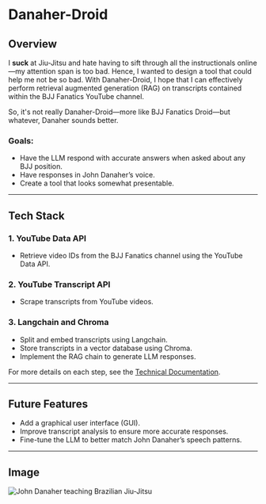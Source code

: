 # Danaher-Droid

## Overview

I **suck** at Jiu-Jitsu and hate having to sift through all the instructionals online—my attention span is too bad. Hence, I wanted to design a tool that could help me not be so bad. With Danaher-Droid, I hope that I can effectively perform retrieval augmented generation (RAG) on transcripts contained within the BJJ Fanatics YouTube channel. 

So, it's not really Danaher-Droid—more like BJJ Fanatics Droid—but whatever, Danaher sounds better.

### Goals:
- Have the LLM respond with accurate answers when asked about any BJJ position.
- Have responses in John Danaher’s voice.
- Create a tool that looks somewhat presentable.

---

## Tech Stack

### 1. YouTube Data API
- Retrieve video IDs from the BJJ Fanatics channel using the YouTube Data API.

### 2. YouTube Transcript API
- Scrape transcripts from YouTube videos.

### 3. Langchain and Chroma
- Split and embed transcripts using Langchain.
- Store transcripts in a vector database using Chroma.
- Implement the RAG chain to generate LLM responses.

For more details on each step, see the [Technical Documentation](docs/tech_docs.md).

---

## Future Features

- Add a graphical user interface (GUI).
- Improve transcript analysis to ensure more accurate responses.
- Fine-tune the LLM to better match John Danaher’s speech patterns.

---

## Image

![John Danaher teaching Brazilian Jiu-Jitsu](https://external-content.duckduckgo.com/iu/?u=http%3A%2F%2Fbjjfanatics.com%2Fcdn%2Fshop%2Farticles%2FJohn-Danaher_1024x1024.jpg%3Fv%3D1547846343&f=1&nofb=1&ipt=862a15c76eaabc76cb5947675f934a0b76f093a22f76af2ad26315467c3f2fa0&ipo=images)
